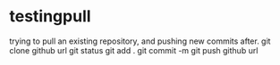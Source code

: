 # testingpull
trying to pull an existing repository, and pushing new commits after.
git clone github url
git status
git add .
git commit -m 
git push github url
